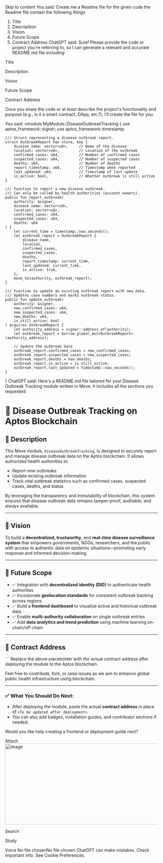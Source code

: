 Skip to content
You said:
Create me a Readme file for the given code the Readme file contain the following things
1. Title
2. Descripition
3. Vision
4. Future Scope
5. Contract Address
ChatGPT said:
Sure! Please provide the code or project you're referring to, so I can generate a relevant and accurate README.md file including:

Title

Description

Vision

Future Scope

Contract Address

Once you share the code or at least describe the project's functionality and purpose (e.g., is it a smart contract, DApp, etc.?), I’ll create the file for you.

You said:
vmodule MyModule::DiseaseOutbreakTracking { 
    use aptos_framework::signer;
    use aptos_framework::timestamp;

    /// Struct representing a disease outbreak report.
    struct OutbreakReport has store, key {
        disease_name: vector<u8>,     // Name of the disease
        location: vector<u8>,         // Location of the outbreak
        confirmed_cases: u64,         // Number of confirmed cases
        suspected_cases: u64,         // Number of suspected cases
        deaths: u64,                  // Number of deaths
        report_timestamp: u64,        // Timestamp when reported
        last_updated: u64,            // Timestamp of last update
        is_active: bool,              // Whether outbreak is still active
    }

    /// Function to report a new disease outbreak.
    /// Can only be called by health authorities (account owners).
    public fun report_outbreak(
        authority: &signer, 
        disease_name: vector<u8>,
        location: vector<u8>,
        confirmed_cases: u64,
        suspected_cases: u64,
        deaths: u64
    ) {
        let current_time = timestamp::now_seconds();
        let outbreak_report = OutbreakReport {
            disease_name,
            location,
            confirmed_cases,
            suspected_cases,
            deaths,
            report_timestamp: current_time,
            last_updated: current_time,
            is_active: true,
        };
        move_to(authority, outbreak_report);
    }

    /// Function to update an existing outbreak report with new data.
    /// Updates case numbers and marks outbreak status.
    public fun update_outbreak(
        authority: &signer,
        new_confirmed_cases: u64,
        new_suspected_cases: u64,
        new_deaths: u64,
        is_still_active: bool
    ) acquires OutbreakReport {
        let authority_address = signer::address_of(authority);
        let outbreak_report = borrow_global_mut<OutbreakReport>(authority_address);
        
        // Update the outbreak data
        outbreak_report.confirmed_cases = new_confirmed_cases;
        outbreak_report.suspected_cases = new_suspected_cases;
        outbreak_report.deaths = new_deaths;
        outbreak_report.is_active = is_still_active;
        outbreak_report.last_updated = timestamp::now_seconds();
    }
}
ChatGPT said:
Here's a README.md file tailored for your Disease Outbreak Tracking module written in Move. It includes all the sections you requested:

# 🦠 Disease Outbreak Tracking on Aptos Blockchain

## 📄 Description

This Move module, `DiseaseOutbreakTracking`, is designed to securely report and manage disease outbreak data on the Aptos blockchain. It allows authorized health authorities to:

- Report new outbreaks
- Update existing outbreak information
- Track vital outbreak statistics such as confirmed cases, suspected cases, deaths, and status

By leveraging the transparency and immutability of blockchain, this system ensures that disease outbreak data remains tamper-proof, auditable, and always available.

---

## 🎯 Vision

To build a **decentralized, trustworthy**, and **real-time disease surveillance system** that empowers governments, NGOs, researchers, and the public with access to authentic data on epidemic situations—promoting early response and informed decision-making.

---

## 🚀 Future Scope

- ✅ Integration with **decentralized identity (DID)** to authenticate health authorities  
- ✅ Incorporate **geolocation standards** for consistent outbreak tracking across regions  
- ✅ Build a **frontend dashboard** to visualize active and historical outbreak data  
- ✅ Enable **multi-authority collaboration** on single outbreak entries  
- ✅ Add **data analytics and trend prediction** using machine learning on-chain/off-chain  

---

## 📜 Contract Address

<To be updated after deployment> ```
Replace the above placeholder with the actual contract address after deploying the module to the Aptos blockchain.

Feel free to contribute, fork, or raise issues as we aim to enhance global public health infrastructure using blockchain.


---

### ✅ What You Should Do Next:

- After deploying the module, paste the actual **contract address** in place of `<To be updated after deployment>`.
- You can also add badges, installation guides, and contributor sections if needed.

Would you like help creating a frontend or deployment guide next?


Attach
<img width="548" height="266" alt="image" src="https://github.com/user-attachments/assets/239681c5-1c24-4277-9458-6879ca8d3edf" />


Search

Study

Voice
No file chosenNo file chosen
ChatGPT can make mistakes. Check important info. See Cookie Preferences.

